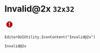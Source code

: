 # Invalid@2x `32x32`
<img src="/img/Invalid@2x.png" width=32 height=32>

``` CSharp
EditorGUIUtility.IconContent("Invalid@2x")
```
```
Invalid@2x
```
